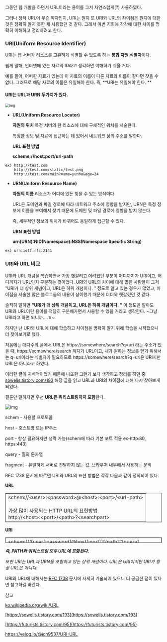 그동안 웹 개발을 하면서 URL이라는 용어를 그저 자연스럽게(?) 사용하였다.

그러나 정작 URL이 무슨 약자인지, URI는 뭔지 또 URI와 URL의 차이점은 뭔지에 대한 것은 정확히 알지 못한 채 사용했던 것 같다. 그래서 이번 기회에 각각에 대한 차이를 명확히 이해하고 정리하려고 한다.

### **URI(Uniform Resource Identifier)**

URI는 웹 서버가 리소스를 고유하게 식별할 수 있도록 하는 **통합 자원 식별자**이다.

쉽게 말해, 인터넷에 있는 자료의 ID라고 생각하면 이해하기 쉬울 거다.

예를 들어, 어떠한 자료가 있는데 이 자료의 이름이 다른 자료와 이름이 같다면 찾을 수 없다. 그러므로 해당 자료의 이름은 유일해야 한다. 즉, **URI는 유일해야 한다. **

#### **URI는 URL과 URN 두가지가 있다.**

<img src="https://blog.kakaocdn.net/dn/zbafq/btq4rzyE2Gn/6j1CvDXUvKA0823LrcBld0/img.png" alt="img" style="zoom:80%;" />

-   **URL(Uniform Resource Locator)**
    
    **자원의 위치** 특정 서버의 한 리소스에 대해 구체적인 위치를 서술한다.  
    
    특정한 정보 및 자료에 접근하는 데 있어서 네트워크 상의 주소를 말한다.  
    
    **URL 표현 방법**
    
    **scheme://host:port/url-path**

```
ex) http://test.com
    http://test.com/static/test.png
    http://test.com/main?name=yunha&age=24
```

-   **URN(Uniform Resource Name)** 
    
    **자원의 이름** 리소스가 어디에 있든 찾을 수 있는 방식이다.   
    
    URL은 도메인과 파일 경로에 따라 네트워크 주소에 영향을 받지만, URN은 특정 정보에 이름을 부여해서 찾기 때문에 도메인 및 파일 경로에 영향을 받지 않는다.  
    
    즉, 세부적인 정보의 위치가 바뀌어도 동일하게 접근할 수 있다.  
    
    **URN 표현 방법**  
    
    **urn(URN):NID(Namespace):NSS(Namespace Specific String)**

```
ex) urn:ietf:rfc:2141

```

### **URI와 URL 비교**

URI와 URL 개념을 학습하면서 가장 헷갈리고 어려웠던 부분이 어디까지가 URI이고, 어디까지가 URL인지 구분하는 것이었다. URI와 URL의 차이에 대해 많은 사람들이 그저 "URI가 더 상위 개념이고, URL은 하위 개념이다. " 정도로 알고 있는 경우가 많았고, 차이점을 서술한 많은 블로그들의 내용이 상이했기 때문에 더더욱 헷갈렸던 것 같다. 

솔직히 말하면 **"URI가 더 상위 개념이고, URL은 하위 개념이다. "** 이 정도만 알아도 URI와 URL이란 용어를 적당히 구분해가면서 사용할 수 있을 거라고 생각한다. ~그냥 URI라고 하면 되니까....ㅎ~

하지만 난 URI와 URL에 대해 학습하고 차이점을 명확히 알기 위해 학습을 시작했으니 더 찾아보기로 했다. 

처음에는 대다수의 글에서 URL은 https://somewhere/search?q=uri 라는 주소가 있을 때, https://somewhere/search 까지가 URL이고, 내가 원하는 정보를 얻기 위해서는 q=url이라는 식별자가 필요하므로 https://somewhere/search?q=uri은 URI지만 URL은 아니라고 하였다. 

이러한 글이 지배적이었기 때문에 나또한 그런가 보다 생각하고 정리를 하던 중  [sowells.tistory.com/193](https://sowells.tistory.com/193) 해당 글을 읽고 URL과 URI의 차이점에 대해 다시 찾아보게 되었다. 

결론만 말하자면 우선 **URL은 쿼리스트링까지 포함**한다.



![img](https://blog.kakaocdn.net/dn/ciLyVF/btq4spJng9g/NAGcv6d1LNRbWXnmF1c4sk/img.png)

schem - 사용할 프로토콜

host - 호스트명 또는 IP주소

port - 항상 필요하지만 생략 가능(schem에 따라 기본 포트 적용 ex-http:80, https:443)

query - 질의 문자열

fragment - 유일하게 서버로 전달하지 않는 값. 브라우저 내부에서 사용하는 문맥

RFC 1738 문서에 따르면 URI와 URL의 표현 방법은 각각 다음과 같이 정의되어 있다.

**URL**

<table style="border-collapse: collapse; width: 100%;" border="1"><tbody><tr><td style="width: 100%;">schem://&lt;user&gt;:&lt;password&gt;@&lt;host&gt;:&lt;port&gt;/&lt;url-path&gt;<br><br>가장 많이 사용되는 HTTP URL의 표현방법<br>http://&lt;host&gt;:&lt;port&gt;/&lt;path&gt;?&lt;searchpart&gt;</td></tr></tbody></table>

**URI**

<table style="border-collapse: collapse; width: 100%; height: 17px;" border="1"><tbody><tr style="height: 17px;"><td style="width: 100%; height: 17px;">schem:[//[user[:password]@host[:port]][/path][?query][#fragment]</td></tr></tbody></table>

_**즉, PATH와 쿼리스트링 모두 URL에 포함된다.**_

_또한 URI는 URL과 URN을 포함하고 있는 상위 개념이다. URL은 URI이지만 URI가 항상 URL은 아니다._

URI와 URL에 대해서는 [RFC 1738](https://tools.ietf.org/html/rfc1738#section-3.1) 문서에 자세히 기술되어 있으니 더 궁금한 점이 있다면 참고하길 바란다.

참고

[ko.wikipedia.org/wiki/URL](https://ko.wikipedia.org/wiki/URL)

[https://sowells.tistory.com/193](https://sowells.tistory.com/193)

[https://futurists.tistory.com/95](https://futurists.tistory.com/95)

https://velog.io/@jch9537/URI-URL

